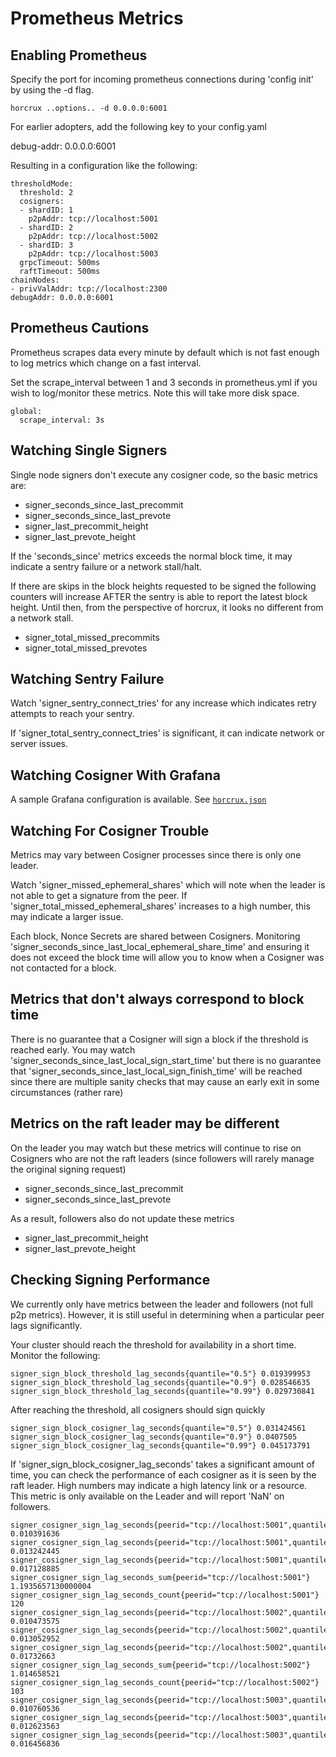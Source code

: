 # Prometheus Metrics

## Enabling Prometheus 
Specify the port for incoming prometheus connections during 'config init' by using the -d flag.
```
horcrux ..options.. -d 0.0.0.0:6001
```

For earlier adopters, add the following key to your config.yaml

debug-addr: 0.0.0.0:6001

Resulting in a configuration like the following:

```
thresholdMode:
  threshold: 2
  cosigners:
  - shardID: 1
    p2pAddr: tcp://localhost:5001
  - shardID: 2
    p2pAddr: tcp://localhost:5002
  - shardID: 3
    p2pAddr: tcp://localhost:5003
  grpcTimeout: 500ms
  raftTimeout: 500ms
chainNodes:
- privValAddr: tcp://localhost:2300
debugAddr: 0.0.0.0:6001
```

## Prometheus Cautions

Prometheus scrapes data every minute by default which is not fast enough to log metrics which change on a fast interval.

Set the scrape_interval between 1 and 3 seconds in prometheus.yml if you wish to log/monitor these metrics. Note this will take more disk space.

```
global:
  scrape_interval: 3s
```


## Watching Single Signers

Single node signers don't execute any cosigner code, so the basic metrics are:
 * signer_seconds_since_last_precommit 
 * signer_seconds_since_last_prevote
 * signer_last_precommit_height
 * signer_last_prevote_height 

If the 'seconds_since' metrics exceeds the normal block time, it may indicate a sentry failure or a network stall/halt.

If there are skips in the block heights requested to be signed the following counters will increase AFTER the sentry is able to report the latest block height.  Until then, from the perspective of horcrux, it looks no different from a network stall.
 * signer_total_missed_precommits 
 * signer_total_missed_prevotes 

## Watching Sentry Failure

Watch 'signer_sentry_connect_tries' for any increase which indicates retry attempts to reach your sentry.  

If 'signer_total_sentry_connect_tries' is significant, it can indicate network or server issues.

## Watching Cosigner With Grafana

A sample Grafana configuration is available.  See [`horcrux.json`](https://github.com/chillyvee/horcrux-info/blob/master/grafana/horcrux.json)


## Watching For Cosigner Trouble
Metrics may vary between Cosigner processes since there is only one leader.

Watch 'signer_missed_ephemeral_shares' which will note when the leader is not able to get a signature from the peer.  If 'signer_total_missed_ephemeral_shares' increases to a high number, this may indicate a larger issue.

Each block, Nonce Secrets are shared between Cosigners.  Monitoring 'signer_seconds_since_last_local_ephemeral_share_time' and ensuring it does not exceed the block time will allow you to know when a Cosigner was not contacted for a block.

## Metrics that don't always correspond to block time
There is no guarantee that a Cosigner will sign a block if the threshold is reached early.  You may watch 'signer_seconds_since_last_local_sign_start_time' but there is no guarantee that 'signer_seconds_since_last_local_sign_finish_time' will be reached since there are multiple sanity checks that may cause an early exit in some circumstances (rather rare)

## Metrics on the raft leader may be different
On the leader you may watch but these metrics will continue to rise on Cosigners who are not the raft leaders (since followers will rarely manage the original signing request)
 * signer_seconds_since_last_precommit
 * signer_seconds_since_last_prevote

As a result, followers also do not update these metrics
* signer_last_precommit_height
* signer_last_prevote_height 


## Checking Signing Performance
We currently only have metrics between the leader and followers (not full p2p metrics).  However, it is still useful in determining when a particular peer lags significantly.

Your cluster should reach the threshold for availability in a short time.  Monitor the following:

```
signer_sign_block_threshold_lag_seconds{quantile="0.5"} 0.019399953
signer_sign_block_threshold_lag_seconds{quantile="0.9"} 0.028546635
signer_sign_block_threshold_lag_seconds{quantile="0.99"} 0.029730841
```

After reaching the threshold, all cosigners should sign quickly
```
signer_sign_block_cosigner_lag_seconds{quantile="0.5"} 0.031424561
signer_sign_block_cosigner_lag_seconds{quantile="0.9"} 0.0407505
signer_sign_block_cosigner_lag_seconds{quantile="0.99"} 0.045173791
```

If 'signer_sign_block_cosigner_lag_seconds' takes a significant amount of time, you can check the performance of each cosigner as it is seen by the raft leader.  High numbers may indicate a high latency link or a resource.  This metric is only available on the Leader and will report 'NaN' on followers.
```
signer_cosigner_sign_lag_seconds{peerid="tcp://localhost:5001",quantile="0.5"} 0.010391636
signer_cosigner_sign_lag_seconds{peerid="tcp://localhost:5001",quantile="0.9"} 0.013242445
signer_cosigner_sign_lag_seconds{peerid="tcp://localhost:5001",quantile="0.99"} 0.017128885
signer_cosigner_sign_lag_seconds_sum{peerid="tcp://localhost:5001"} 1.1935657130000004
signer_cosigner_sign_lag_seconds_count{peerid="tcp://localhost:5001"} 120
signer_cosigner_sign_lag_seconds{peerid="tcp://localhost:5002",quantile="0.5"} 0.010473575
signer_cosigner_sign_lag_seconds{peerid="tcp://localhost:5002",quantile="0.9"} 0.013052952
signer_cosigner_sign_lag_seconds{peerid="tcp://localhost:5002",quantile="0.99"} 0.01732663
signer_cosigner_sign_lag_seconds_sum{peerid="tcp://localhost:5002"} 1.014658521
signer_cosigner_sign_lag_seconds_count{peerid="tcp://localhost:5002"} 103
signer_cosigner_sign_lag_seconds{peerid="tcp://localhost:5003",quantile="0.5"} 0.010760536
signer_cosigner_sign_lag_seconds{peerid="tcp://localhost:5003",quantile="0.9"} 0.012623563
signer_cosigner_sign_lag_seconds{peerid="tcp://localhost:5003",quantile="0.99"} 0.016456836
```


